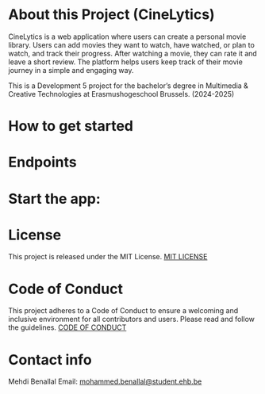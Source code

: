 # About this Project (CineLytics)
CineLytics is a web application where users can create a personal movie library. Users can add movies they want to watch, have watched, or plan to watch, and track their progress. After watching a movie, they can rate it and leave a short review. The platform helps users keep track of their movie journey in a simple and engaging way.

This is a Development 5 project for the bachelor’s degree in Multimedia & Creative Technologies at Erasmushogeschool Brussels. (2024-2025)

# How to get started

# Endpoints


# Start the app:

# License
This project is released under the MIT License. [MIT LICENSE](/CODE-OF-CONDUCT.md)

# Code of Conduct
This project adheres to a Code of Conduct to ensure a welcoming and inclusive environment for all contributors and users. Please read and follow the guidelines. [CODE OF CONDUCT](./LICENSE.txt)

# Contact info

Mehdi Benallal
Email: mohammed.benallal@student.ehb.be